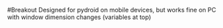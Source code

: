 #Breakout
Designed for pydroid on mobile devices, but works fine on PC with window dimension changes (variables at top)
